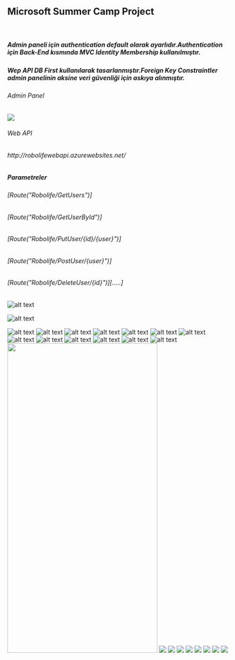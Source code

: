 <h2>Microsoft Summer Camp Project</h2>
<br>

<h5>Admin paneli için authentication default olarak ayarlıdır.Authentication için Back-End kısmında MVC Identity Membership kullanılmıştır.<br></h5>
<h5>Wep API DB First kullanılarak tasarlanmıştır.Foreign Key Constraintler admin panelinin aksine veri güvenliği için askıya alınmıştır.</h5>
<h6>Admin Panel</h6>
<img src="<h6>http://kursatcakalrobolifeadmin.azurewebsites.net/ <br></h6>">
<h6>Web API</h6>
<h6>http://robolifewebapi.azurewebsites.net/ <br></h6>
<h5>Parametreler<br></h5>
        <h6>[Route("Robolife/GetUsers")]<br></h6>
        <h6>[Route("Robolife/GetUserById")]<br></h6>
        <h6>[Route("Robolife/PutUser/{id}/{user}")]<br></h6>
        <h6>[Route("Robolife/PostUser/{user}")]<br></h6>
        <h6>[Route("Robolife/DeleteUser/{id}")][.....]<br></h6>


![alt text](https://github.com/KursatCAKAL/MicrosoftSummerCamp/blob/master/Robolife_Screenshoots/Robolife_AdminPanel_Nutration_Example.png)

![alt text](https://github.com/KursatCAKAL/MicrosoftSummerCamp/blob/master/Robolife_Screenshoots/Robolife_AdminPanel_Nutration_Example_2.png)

![alt text](https://github.com/KursatCAKAL/MicrosoftSummerCamp/blob/master/Robolife_Screenshoots/Robolife_Admin_Food_1.png)
![alt text](https://github.com/KursatCAKAL/MicrosoftSummerCamp/blob/master/Robolife_Screenshoots/Robolife_Admin_Food_2.png)
![alt text](https://github.com/KursatCAKAL/MicrosoftSummerCamp/blob/master/Robolife_Screenshoots/Robolife_Admin_Image.png)
![alt text](https://github.com/KursatCAKAL/MicrosoftSummerCamp/blob/master/Robolife_Screenshoots/Robolife_Admin_Nutration.png)
![alt text](https://github.com/KursatCAKAL/MicrosoftSummerCamp/blob/master/Robolife_Screenshoots/Robolife_Admin_Sport_1.png)
![alt text](https://github.com/KursatCAKAL/MicrosoftSummerCamp/blob/master/Robolife_Screenshoots/Robolife_Admin_Sport_2.png)
![alt text](https://github.com/KursatCAKAL/MicrosoftSummerCamp/blob/master/Robolife_Screenshoots/Robolife_Admin_User_1.png)
![alt text](https://github.com/KursatCAKAL/MicrosoftSummerCamp/blob/master/Robolife_Screenshoots/Robolife_Admin_User_2.png)
![alt text](https://github.com/KursatCAKAL/MicrosoftSummerCamp/blob/master/Robolife_Screenshoots/Robolife_Admin_User_3.png)
![alt text](https://github.com/KursatCAKAL/MicrosoftSummerCamp/blob/master/Robolife_Screenshoots/Robolife_SQL_DB.png)
![alt text](https://github.com/KursatCAKAL/MicrosoftSummerCamp/blob/master/Robolife_Screenshoots/Robolife_WepAPI_Postman.png)
![alt text](https://github.com/KursatCAKAL/MicrosoftSummerCamp/blob/master/Robolife_Screenshoots/Robolife_WepAPI_Postman2.png)
![alt text](https://github.com/KursatCAKAL/MicrosoftSummerCamp/blob/master/Robolife_Screenshoots/Robolife_WepAPI_Postman3.png)
<img style="width:340px; height:700px;" src="https://github.com/KursatCAKAL/MicrosoftSummerCamp/blob/master/Robolife_Screenshoots/Screenshot_2017-09-08-21-02-49.png" >
<img src="https://github.com/KursatCAKAL/MicrosoftSummerCamp/blob/master/Robolife_Screenshoots/Screenshot_2017-09-08-21-04-00.png">
<img src="https://github.com/KursatCAKAL/MicrosoftSummerCamp/blob/master/Robolife_Screenshoots/Screenshot_2017-09-08-21-04-06.png">
<img src="https://github.com/KursatCAKAL/MicrosoftSummerCamp/blob/master/Robolife_Screenshoots/Screenshot_2017-09-08-21-03-38.png">
<img src="https://github.com/KursatCAKAL/MicrosoftSummerCamp/blob/master/Robolife_Screenshoots/Proje_1.png">
<img src="https://github.com/KursatCAKAL/MicrosoftSummerCamp/blob/master/Robolife_Screenshoots/Proje_2.png">
<img src="https://github.com/KursatCAKAL/MicrosoftSummerCamp/blob/master/Robolife_Screenshoots/Proje_3.png">
<img src="https://github.com/KursatCAKAL/MicrosoftSummerCamp/blob/master/Robolife_Screenshoots/Proje_4.png">
<img src="https://github.com/KursatCAKAL/MicrosoftSummerCamp/blob/master/Robolife_Screenshoots/Proje_5.png">
